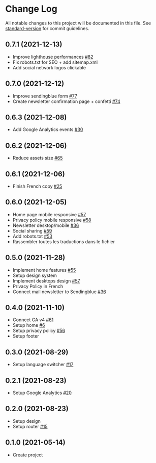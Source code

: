 # Change Log

All notable changes to this project will be documented in this file. See [standard-version](https://github.com/conventional-changelog/standard-version) for commit guidelines.

## 0.7.1 (2021-12-13)
* Improve lighthouse performances [#82](https://github.com/alix2018/less-waste-vuejs/issues/82)
* Fix robots.txt for SEO + add sitemap.xml
* Add social network logos clickable

## 0.7.0 (2021-12-12)
* Improve sendingblue form [#77](https://github.com/alix2018/less-waste-vuejs/issues/77)
* Create newsletter confirmation page + confetti [#74](https://github.com/alix2018/less-waste-vuejs/issues/74)

## 0.6.3 (2021-12-08)
* Add Google Analytics events [#30](https://github.com/alix2018/less-waste-vuejs/issues/30)

## 0.6.2 (2021-12-06)
* Reduce assets size [#65](https://github.com/alix2018/less-waste-vuejs/issues/65)

## 0.6.1 (2021-12-06)
* Finish French copy [#25](https://github.com/alix2018/less-waste-vuejs/issues/25)

## 0.6.0 (2021-12-05)
* Home page mobile responsive [#57](https://github.com/alix2018/less-waste-vuejs/issues/57)
* Privacy policy mobile responsive [#58](https://github.com/alix2018/less-waste-vuejs/issues/58)
* Newsletter desktop/mobile [#36](https://github.com/alix2018/less-waste-vuejs/issues/36)
* Social sharing [#59](https://github.com/alix2018/less-waste-vuejs/issues/59)
* Add robots.txt [#53](https://github.com/alix2018/less-waste-vuejs/issues/53)
* Rassembler toutes les traductions dans le fichier

## 0.5.0 (2021-11-28)
* Implement home features [#55](https://github.com/alix2018/less-waste-vuejs/issues/55)
* Setup design system
* Implement desktops design [#57](https://github.com/alix2018/less-waste-vuejs/issues/57)
* Privacy Policy in French
* Connect mail newsletter to Sendingblue [#36](https://github.com/alix2018/less-waste-vuejs/issues/36)

## 0.4.0 (2021-11-10)
* Connect GA v4 [#61](https://github.com/alix2018/less-waste-vuejs/issues/61)
* Setup home [#6](https://github.com/alix2018/less-waste-vuejs/issues/6)
* Setup privacy policy [#56](https://github.com/alix2018/less-waste-vuejs/issues/56)
* Setup footer

## 0.3.0 (2021-08-29)
* Setup language switcher [#17](https://github.com/alix2018/less-waste-vuejs/issues/17)

## 0.2.1 (2021-08-23)
* Setup Google Analytics [#20](https://github.com/alix2018/less-waste-vuejs/issues/20)

## 0.2.0 (2021-08-23)
* Setup design
* Setup router [#15](https://github.com/alix2018/less-waste-vuejs/issues/15)

## 0.1.0 (2021-05-14)
* Create project
